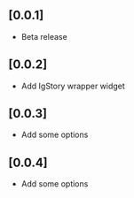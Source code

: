 ## [0.0.1]

* Beta release

## [0.0.2]

* Add IgStory wrapper widget

## [0.0.3]

* Add some options

## [0.0.4]

* Add some options
